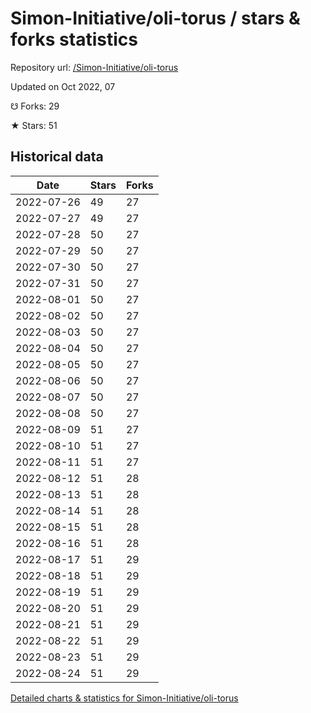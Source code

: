 # Simon-Initiative/oli-torus / stars & forks statistics

Repository url: [/Simon-Initiative/oli-torus](https://github.com/Simon-Initiative/oli-torus)

Updated on Oct 2022, 07

☋ Forks: 29

★ Stars: 51

## Historical data
| Date | Stars | Forks |
|------|-------|-------|
| 2022-07-26 | 49 | 27 | 
| 2022-07-27 | 49 | 27 | 
| 2022-07-28 | 50 | 27 | 
| 2022-07-29 | 50 | 27 | 
| 2022-07-30 | 50 | 27 | 
| 2022-07-31 | 50 | 27 | 
| 2022-08-01 | 50 | 27 | 
| 2022-08-02 | 50 | 27 | 
| 2022-08-03 | 50 | 27 | 
| 2022-08-04 | 50 | 27 | 
| 2022-08-05 | 50 | 27 | 
| 2022-08-06 | 50 | 27 | 
| 2022-08-07 | 50 | 27 | 
| 2022-08-08 | 50 | 27 | 
| 2022-08-09 | 51 | 27 | 
| 2022-08-10 | 51 | 27 | 
| 2022-08-11 | 51 | 27 | 
| 2022-08-12 | 51 | 28 | 
| 2022-08-13 | 51 | 28 | 
| 2022-08-14 | 51 | 28 | 
| 2022-08-15 | 51 | 28 | 
| 2022-08-16 | 51 | 28 | 
| 2022-08-17 | 51 | 29 | 
| 2022-08-18 | 51 | 29 | 
| 2022-08-19 | 51 | 29 | 
| 2022-08-20 | 51 | 29 | 
| 2022-08-21 | 51 | 29 | 
| 2022-08-22 | 51 | 29 | 
| 2022-08-23 | 51 | 29 | 
| 2022-08-24 | 51 | 29 | 


[Detailed charts & statistics for Simon-Initiative/oli-torus](https://reviewgithub.com/rep/Simon-Initiative/oli-torus)
